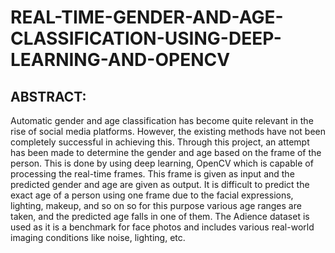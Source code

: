 # REAL-TIME-GENDER-AND-AGE-CLASSIFICATION-USING-DEEP-LEARNING-AND-OPENCV
## ABSTRACT:
Automatic gender and age classification has become quite relevant in the rise of social media platforms. However, the existing methods have not been completely successful in achieving this. Through this project, an attempt has been made to determine the gender and age based on the frame of the person. This is done by using deep learning, OpenCV which is capable of processing the real-time frames. This frame is given as input and the predicted gender and age are given as output. It is difficult to predict the exact age of a person using one frame due to the facial expressions, lighting, makeup, and so on so for this purpose various age ranges are taken, and the predicted age falls in one of them. The Adience dataset is used as it is a benchmark for face photos and includes various real-world imaging conditions like noise, lighting, etc.
